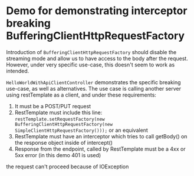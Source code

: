 # Demo for demonstrating interceptor breaking BufferingClientHttpRequestFactory
Introduction of `BufferingClientHttpRequestFactory` should disable the streaming mode and allow us to have access to the 
body after the request. However, under very specific use-case, this doesn't seem to work as intended.

`HelloWorldWithApiClientController` demonstrates the specific breaking use-case, as well as alternatives.
The use case is calling another server using restTemplate as a client, and under these requirements:
1. It must be a POST/PUT request
2. RestTemplate must include this line: `restTemplate.setRequestFactory(new BufferingClientHttpRequestFactory(new SimpleClientHttpRequestFactory()));` or an equivalent
3. RestTemplate must have an interceptor which tries to call getBody() on the response object inside of intercept()
4. Response from the endpoint, called by RestTemplate must be a 4xx or 5xx error (in this demo 401 is used)

the request can't proceed because of IOException
